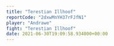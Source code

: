 ```yaml
---
title: "Terestian Illhoof"
reportCode: "2dxwMnYH37rFJfN1"
player: "Andrawe"
fight: "Terestian Illhoof"
date: 2021-06-30T19:09:58.934000+00:00
---
```

